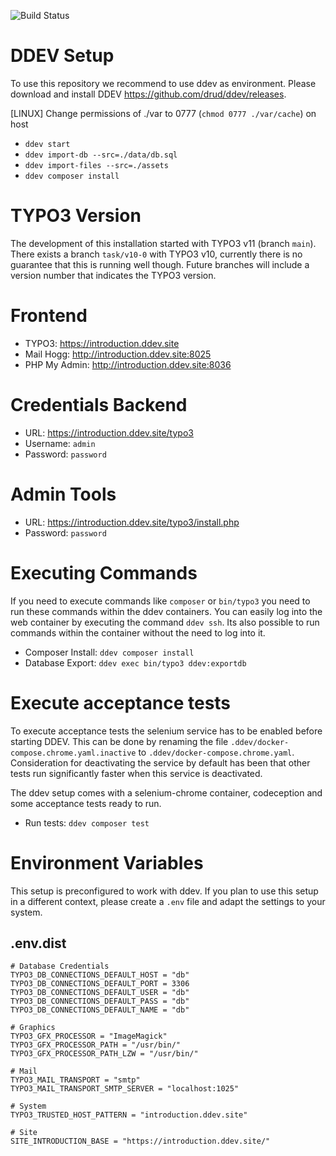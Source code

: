 ![Build Status](https://github.com/TYPO3-Documentation/site-introduction/actions/workflows/tests.yml/badge.svg)


# DDEV Setup

To use this repository we recommend to use ddev as environment. Please download
and install DDEV https://github.com/drud/ddev/releases.

[LINUX] Change permissions of ./var to 0777 (`chmod 0777 ./var/cache`) on host

* `ddev start`
* `ddev import-db --src=./data/db.sql`
* `ddev import-files --src=./assets`
* `ddev composer install`

# TYPO3 Version

The development of this installation started with TYPO3 v11 (branch `main`).
There exists a branch `task/v10-0` with TYPO3 v10, currently there is no guarantee
that this is running well though.
Future branches will include a version number that indicates the TYPO3 version.

# Frontend

* TYPO3: https://introduction.ddev.site
* Mail Hogg: http://introduction.ddev.site:8025
* PHP My Admin: http://introduction.ddev.site:8036

# Credentials Backend

* URL: https://introduction.ddev.site/typo3
* Username: `admin`
* Password: `password`

# Admin Tools

* URL: https://introduction.ddev.site/typo3/install.php
* Password: `password`

# Executing Commands

If you need to execute commands like `composer` or `bin/typo3` you need to run
these commands within the ddev containers. You can easily log into the web
container by executing the command `ddev ssh`. Its also possible to run commands
within the container without the need to log into it.

* Composer Install: `ddev composer install`
* Database Export: `ddev exec bin/typo3 ddev:exportdb`

# Execute acceptance tests

To execute acceptance tests the selenium service has to be enabled before starting DDEV.
This can be done by renaming the file `.ddev/docker-compose.chrome.yaml.inactive`
to `.ddev/docker-compose.chrome.yaml`.
Consideration for deactivating the service by default has been that other tests run
significantly faster when this service is deactivated.

The ddev setup comes with a selenium-chrome container, codeception and some
acceptance tests ready to run.

* Run tests: `ddev composer test`

# Environment Variables

This setup is preconfigured to work with ddev. If you plan to use this setup
in a different context, please create a `.env` file and adapt the settings
to your system.

## .env.dist

```
# Database Credentials
TYPO3_DB_CONNECTIONS_DEFAULT_HOST = "db"
TYPO3_DB_CONNECTIONS_DEFAULT_PORT = 3306
TYPO3_DB_CONNECTIONS_DEFAULT_USER = "db"
TYPO3_DB_CONNECTIONS_DEFAULT_PASS = "db"
TYPO3_DB_CONNECTIONS_DEFAULT_NAME = "db"

# Graphics
TYPO3_GFX_PROCESSOR = "ImageMagick"
TYPO3_GFX_PROCESSOR_PATH = "/usr/bin/"
TYPO3_GFX_PROCESSOR_PATH_LZW = "/usr/bin/"

# Mail
TYPO3_MAIL_TRANSPORT = "smtp"
TYPO3_MAIL_TRANSPORT_SMTP_SERVER = "localhost:1025"

# System
TYPO3_TRUSTED_HOST_PATTERN = "introduction.ddev.site"

# Site
SITE_INTRODUCTION_BASE = "https://introduction.ddev.site/"
```
